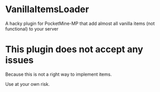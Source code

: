 # VanillaItemsLoader
A hacky plugin for PocketMine-MP that add almost all vanilla items (not functional) to your server

# This plugin does not accept any issues
Because this is not a right way to implement items.

Use at your own risk.